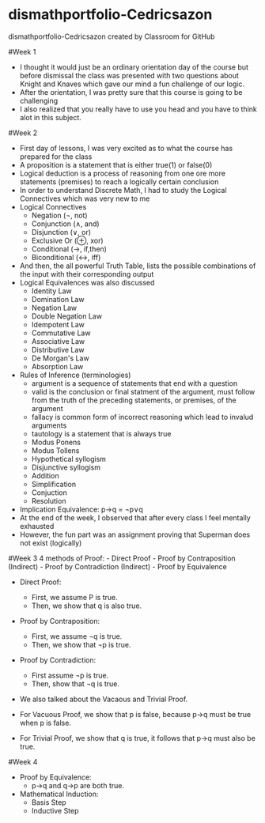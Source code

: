 # dismathportfolio-Cedricsazon

dismathportfolio-Cedricsazon created by Classroom for GitHub

#Week 1 
- I thought it would just be an ordinary orientation day of the course but before dismissal the class was presented with two questions about Knight and Knaves which gave our mind a fun challenge of our logic.
- After the orientation, I was pretty sure that this course is going to be challenging
- I also realized that you really have to use you head and you have to think alot in this subject.

#Week 2
- First day of lessons, I was very excited as to what the course has prepared for the class
- A proposition is a statement that is either true(1) or false(0)
- Logical deduction is a process of reasoning from one ore more statements (premises) to reach a logically certain conclusion
- In order to understand Discrete Math, I had to study the Logical Connectives which was very new to me 
- Logical Connectives
    - Negation (¬, not)
    - Conjunction (∧, and)
    - Disjunction (∨, or)
    - Exclusive Or (⊕, xor)
    - Conditional (→, if,then)
    - Biconditional (↔, iff)
-  And then, the all powerful Truth Table, lists the possible combinations of the input with their corresponding output
-  Logical Equivalences was also discussed 
    - Identity Law
    - Domination Law
    - Negation Law
    - Double Negation Law
    - Idempotent Law
    - Commutative Law
    - Associative Law
    - Distributive Law
    - De Morgan's Law
    - Absorption Law
 - Rules of Inference (terminologies)
    - argument is a sequence of statements that end with a question
    - valid is the conclusion or final statment of the argument, must follow from the truth of the preceding statements, or premises, of the argument
    - fallacy is common form of incorrect reasoning which lead to invalud arguments
    - tautology is a statement that is always true
    * Modus Ponens
    * Modus Tollens
    * Hypothetical syllogism
    * Disjunctive syllogism
    * Addition
    * Simplification
    * Conjuction
    * Resolution
- Implication Equivalence: p→q = ¬p∨q
- At the end of the week, I observed that after every class I feel mentally exhausted
- However, the fun part was an assignment proving that Superman does not exist (logically)

#Week 3
4 methods of Proof:
    - Direct Proof
    - Proof by Contraposition (Indirect)
    - Proof by Contradiction (Indirect)
    - Proof by Equivalence 

- Direct Proof:
    - First, we assume P is true.
    - Then, we show that q is also true.
    
- Proof by Contraposition:
    - First, we assume ¬q is true.
    - Then, we show that ¬p is true.
    
- Proof by Contradiction:
    - First assume ¬p is true.
    - Then, show that ¬q is true.
    
- We also talked about the Vacaous and Trivial Proof.
- For Vacuous Proof, we show that p is false, because p→q must be true when p is false.
- For Trivial Proof, we show that q is true, it follows that p→q must also be true.

#Week 4
- Proof by Equivalence:
    - p→q and q→p are both true.
- Mathematical Induction:
    - Basis Step
    - Inductive Step
